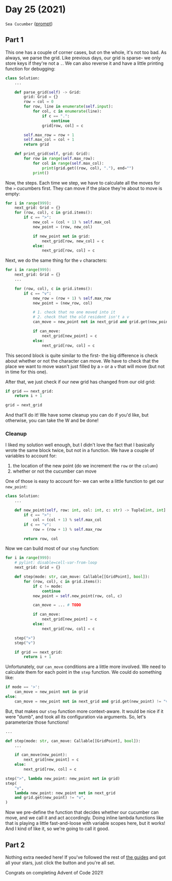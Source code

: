# Day 25 (2021)

`Sea Cucumber` ([prompt](https://adventofcode.com/2021/day/25))

## Part 1

This one has a couple of corner cases, but on the whole, it's not too bad. As always, we parse the grid. Like previous days, our grid is sparse- we only store keys if they're not a `.`. We can also reverse it and have a little printing function for debugging:

```py
class Solution:
    ...

    def parse_grid(self) -> Grid:
        grid: Grid = {}
        row = col = 0
        for row, line in enumerate(self.input):
            for col, c in enumerate(line):
                if c == ".":
                    continue
                grid[row, col] = c

        self.max_row = row + 1
        self.max_col = col + 1
        return grid

    def print_grid(self, grid: Grid):
        for row in range(self.max_row):
            for col in range(self.max_col):
                print(grid.get((row, col), "."), end="")
            print()
```

Now, the steps. Each time we step, we have to calculate all the moves for the `>` cucumbers first. They can move if the place they're about to move is empty:

```py
for i in range(999):
    next_grid: Grid = {}
    for (row, col), c in grid.items():
        if c == ">":
            new_col = (col + 1) % self.max_col
            new_point = (row, new_col)

            if new_point not in grid:
                next_grid[row, new_col] = c
            else:
                next_grid[row, col] = c
```

Next, we do the same thing for the `v` characters:

```py
for i in range(999):
    next_grid: Grid = {}
    ...

    for (row, col), c in grid.items():
        if c == "v":
            new_row = (row + 1) % self.max_row
            new_point = (new_row, col)

            # 1. check that no one moved into it
            # 2. check that the old resident isn't a v
            can_move = new_point not in next_grid and grid.get(new_point) != "v"

            if can_move:
                next_grid[new_point] = c
            else:
                next_grid[row, col] = c
```

This second block is quite similar to the first- the big difference is check about whether or not the character can move. We have to check that the place we want to move wasn't just filled by a `>` or a `v` that will move (but not in time for this one).

After that, we just check if our new grid has changed from our old grid:

```py
if grid == next_grid:
    return i + 1

grid = next_grid
```

And that'll do it! We have some cleanup you can do if you'd like, but otherwise, you can take the W and be done!

### Cleanup

I liked my solution well enough, but I didn't love the fact that I basically wrote the same block twice, but not in a function. We have a couple of variables to account for:

1. the location of the new point (do we increment the `row` or the `column`)
2. whether or not the cucumber can move

One of those is easy to account for- we can write a little function to get our `new_point`:

```py
class Solution:
    ...

    def new_point(self, row: int, col: int, c: str) -> Tuple[int, int]:
        if c == ">":
            col = (col + 1) % self.max_col
        if c == "v":
            row = (row + 1) % self.max_row

        return row, col
```

Now we can build most of our `step` function:

```py
for i in range(999):
    # pylint: disable=cell-var-from-loop
    next_grid: Grid = {}

    def step(mode: str, can_move: Callable[[GridPoint], bool]):
        for (row, col), c in grid.items():
            if c != mode:
                continue
            new_point = self.new_point(row, col, c)

            can_move = ... # TODO

            if can_move:
                next_grid[new_point] = c
            else:
                next_grid[row, col] = c

    step(">")
    step("v")

    if grid == next_grid:
        return i + 1
```

Unfortunately, our `can_move` conditions are a little more involved. We need to calculate them for each point in the `step` function. We could do something like:

```py
if mode == '>':
    can_move = new_point not in grid
else:
    can_move = new_point not in next_grid and grid.get(new_point) != "v"
```

But, that makes our `step` function more context-aware. It would be nice if it were "dumb", and took all its configuration via arguments. So, let's parameterize those functions!

```py
...

def step(mode: str, can_move: Callable[[GridPoint], bool]):
    ...

    if can_move(new_point):
        next_grid[new_point] = c
    else:
        next_grid[row, col] = c

step(">", lambda new_point: new_point not in grid)
step(
    "v",
    lambda new_point: new_point not in next_grid
    and grid.get(new_point) != "v",
)
```

Now we pre-define the function that decides whether our cucumber can move, and we call it and act accordingly. Doing inline lambda functions like that is playing a little fast-and-loose with variable scopes here, but it works! And I kind of like it, so we're going to call it good.

## Part 2

Nothing extra needed here! If you've followed the rest of [the guides](https://github.com/xavdid/advent-of-code/tree/main/solutions/2021) and got all your stars, just click the button and you're all set.

Congrats on completing Advent of Code 2021!
